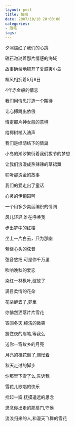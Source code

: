 ```yaml
---
layout: post
title: 情网
date: 2007/10/18 20:00:00
categories: 
- 随笔
tags: 
---
```


夕照煨红了我们的心跳

礁石潋滟着那片情感的海域

故事确凿地铺开了夏威夷小岛

椰风相拥着5月8日

4年赤金般的情恋

我们用情思打造一个期待

让心搏跳出依偎

情定那片神女般的意境

给椰树植入涛声

我们是绿荫结下的情巢

小岛的潮汐繁衍着我们拔节的梦想

让我们浪漫成热辣辣的草裙舞

聆听那烫金的故事

我们的爱走出了童话

心灵的伊甸园呵

一个用多少美丽编织的情网

风儿轻轻,谁在呼唤我

步出梦中的红楼

坐上一片白云，只为那幽

萦绕心头的弦音

弦音悠扬,可是你千万里

吹响晚秋的爱恋

染红一林枫叶,绽放了

满目柔情的花朵

花朵醉去了,梦里

你悄然洒落片片雪花

寄回冬天,纯洁的微笑

握住夜的眉笔,等我么

送你一弯故乡的月亮

月亮的桂花谢了,惆怅着

秋天走过的脚步

你那里下雪了么,告诉我

雪花儿歌唱的快乐

拾起一瓣,抚摸遥远的思念

思念你出走的那扇门,守侯

流浪归来的人,和漫天飞舞的雪花
